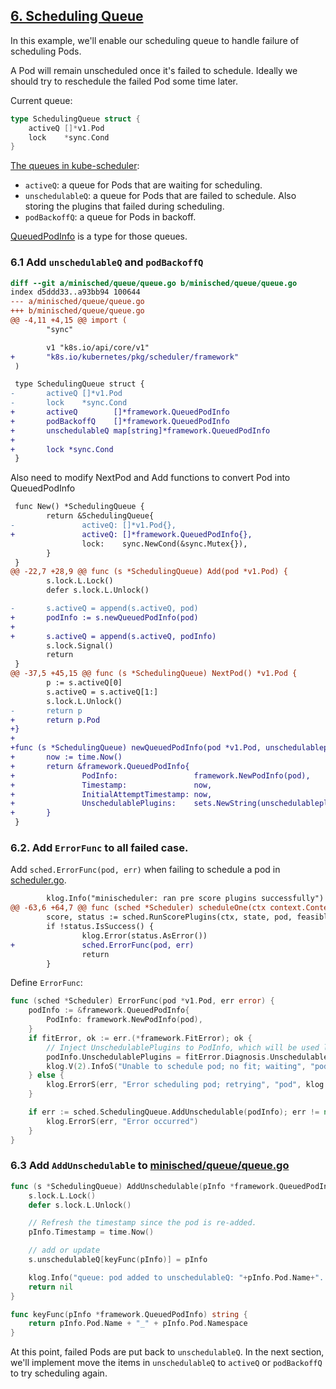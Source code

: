 ## [6. Scheduling Queue](https://github.com/nakamasato/mini-kube-scheduler/tree/06-scheduling-queue)

In this example, we'll enable our scheduling queue to handle failure of scheduling Pods.

A Pod will remain unscheduled once it's failed to schedule. Ideally we should try to reschedule the failed Pod some time later.

Current queue:

```go
type SchedulingQueue struct {
	activeQ []*v1.Pod
	lock    *sync.Cond
}
```

[The queues in kube-scheduler](https://github.com/kubernetes/kubernetes/blob/da7f184344d841807c2da88a92ee96e1de32d97b/pkg/scheduler/internal/queue/scheduling_queue.go#L125-L175):

- `activeQ`: a queue for Pods that are waiting for scheduling.
- `unschedulableQ`: a queue for Pods that are failed to schedule. Also storing the plugins that failed during scheduling.
- `podBackoffQ`: a queue for Pods in backoff.

[QueuedPodInfo](https://pkg.go.dev/k8s.io/kubernetes/pkg/scheduler/framework#QueuedPodInfo) is a type for those queues.

### 6.1 Add `unschedulableQ` and `podBackoffQ`

```diff
diff --git a/minisched/queue/queue.go b/minisched/queue/queue.go
index d5ddd33..a93bb94 100644
--- a/minisched/queue/queue.go
+++ b/minisched/queue/queue.go
@@ -4,11 +4,15 @@ import (
        "sync"

        v1 "k8s.io/api/core/v1"
+       "k8s.io/kubernetes/pkg/scheduler/framework"
 )

 type SchedulingQueue struct {
-       activeQ []*v1.Pod
-       lock    *sync.Cond
+       activeQ        []*framework.QueuedPodInfo
+       podBackoffQ    []*framework.QueuedPodInfo
+       unschedulableQ map[string]*framework.QueuedPodInfo
+
+       lock *sync.Cond
 }
```

Also need to modify NextPod and Add functions to convert Pod into QueuedPodInfo

```diff
 func New() *SchedulingQueue {
        return &SchedulingQueue{
-               activeQ: []*v1.Pod{},
+               activeQ: []*framework.QueuedPodInfo{},
                lock:    sync.NewCond(&sync.Mutex{}),
        }
 }
@@ -22,7 +28,9 @@ func (s *SchedulingQueue) Add(pod *v1.Pod) {
        s.lock.L.Lock()
        defer s.lock.L.Unlock()

-       s.activeQ = append(s.activeQ, pod)
+       podInfo := s.newQueuedPodInfo(pod)
+
+       s.activeQ = append(s.activeQ, podInfo)
        s.lock.Signal()
        return
 }
@@ -37,5 +45,15 @@ func (s *SchedulingQueue) NextPod() *v1.Pod {
        p := s.activeQ[0]
        s.activeQ = s.activeQ[1:]
        s.lock.L.Unlock()
-       return p
+       return p.Pod
+}
+
+func (s *SchedulingQueue) newQueuedPodInfo(pod *v1.Pod, unschedulableplugins ...string) *framework.QueuedPodInfo {
+       now := time.Now()
+       return &framework.QueuedPodInfo{
+               PodInfo:                 framework.NewPodInfo(pod),
+               Timestamp:               now,
+               InitialAttemptTimestamp: now,
+               UnschedulablePlugins:    sets.NewString(unschedulableplugins...),
+       }
 }
```

### 6.2. Add `ErrorFunc` to all failed case.

Add `sched.ErrorFunc(pod, err)` when failing to schedule a pod in [scheduler.go](minisched/scheduler.go).

```diff
        klog.Info("minischeduler: ran pre score plugins successfully")
@@ -63,6 +64,7 @@ func (sched *Scheduler) scheduleOne(ctx context.Context) {
        score, status := sched.RunScorePlugins(ctx, state, pod, feasibleNodes)
        if !status.IsSuccess() {
                klog.Error(status.AsError())
+               sched.ErrorFunc(pod, err)
                return
        }
```

Define `ErrorFunc`:

```go
func (sched *Scheduler) ErrorFunc(pod *v1.Pod, err error) {
	podInfo := &framework.QueuedPodInfo{
		PodInfo: framework.NewPodInfo(pod),
	}
	if fitError, ok := err.(*framework.FitError); ok {
		// Inject UnschedulablePlugins to PodInfo, which will be used later for moving Pods between queues efficiently.
		podInfo.UnschedulablePlugins = fitError.Diagnosis.UnschedulablePlugins
		klog.V(2).InfoS("Unable to schedule pod; no fit; waiting", "pod", klog.KObj(pod), "err", err)
	} else {
		klog.ErrorS(err, "Error scheduling pod; retrying", "pod", klog.KObj(pod))
	}

	if err := sched.SchedulingQueue.AddUnschedulable(podInfo); err != nil {
		klog.ErrorS(err, "Error occurred")
	}
}
```

### 6.3 Add `AddUnschedulable` to [minisched/queue/queue.go](queue.go)

```go
func (s *SchedulingQueue) AddUnschedulable(pInfo *framework.QueuedPodInfo) error {
	s.lock.L.Lock()
	defer s.lock.L.Unlock()

	// Refresh the timestamp since the pod is re-added.
	pInfo.Timestamp = time.Now()

	// add or update
	s.unschedulableQ[keyFunc(pInfo)] = pInfo

	klog.Info("queue: pod added to unschedulableQ: "+pInfo.Pod.Name+". This pod is unscheduled by ", pInfo.UnschedulablePlugins)
	return nil
}

func keyFunc(pInfo *framework.QueuedPodInfo) string {
	return pInfo.Pod.Name + "_" + pInfo.Pod.Namespace
}
```
At this point, failed Pods are put back to `unschedulableQ`. In the next section, we'll implement move the items in `unschedulableQ` to `activeQ` or `podBackoffQ` to try scheduling again.
